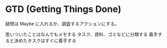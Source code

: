 # GTD (Getting Things Done)

疑問は Maybe に入れるか、調査するアクションにする。

思いついたことはなんでもメモする
タスク、資料、ゴミなどに分類する
着手すると決めたタスクはすぐに着手する
